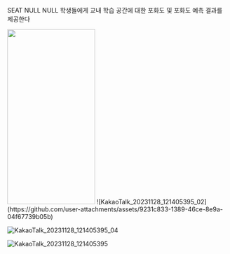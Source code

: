 SEAT NULL NULL
학생들에게 교내 학습 공간에 대한 포화도 및 포화도 예측 결과를 제공한다

<img src="(https://github.com/user-attachments/assets/9231c833-1389-46ce-8e9a-04f67739b05b)" width="200" height="400"/>
![KakaoTalk_20231128_121405395_02](https://github.com/user-attachments/assets/9231c833-1389-46ce-8e9a-04f67739b05b)

![KakaoTalk_20231128_121405395_04](https://github.com/user-attachments/assets/d89adb25-7564-4fb2-bcc1-d127ef96934e)

![KakaoTalk_20231128_121405395](https://github.com/user-attachments/assets/9ac96d6f-b769-4190-b06f-38b17a5b47fc)

